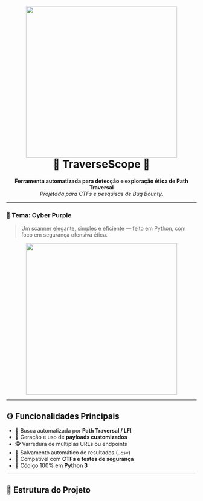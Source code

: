 <h1 align="center">
  <img src="https://img.shields.io/badge/PathHunter-%20-purple?style=for-the-badge&logo=python&logoColor=white" width="400">
  <br>
  🧭 TraverseScope 🧠  
</h1>

<p align="center">
  <b>Ferramenta automatizada para detecção e exploração ética de Path Traversal</b><br>
  <i>Projetada para CTFs e pesquisas de Bug Bounty.</i>
</p>

---

### 🌌 Tema: **Cyber Purple**
> Um scanner elegante, simples e eficiente — feito em Python, com foco em segurança ofensiva ética.

<p align="center">
  <img src="https://media.giphy.com/media/xTiTnohtP1l5WfG8Ba/giphy.gif" width="400"/>
</p>

---

## ⚙️ Funcionalidades Principais

- 🚀 Busca automatizada por **Path Traversal / LFI**
- 🧠 Geração e uso de **payloads customizados**
- 🕵️ Varredura de múltiplas URLs ou endpoints
- 📁 Salvamento automático de resultados (`.csv`)
- 🧩 Compatível com **CTFs e testes de segurança**
- 💾 Código 100% em **Python 3**

---

## 🧩 Estrutura do Projeto

